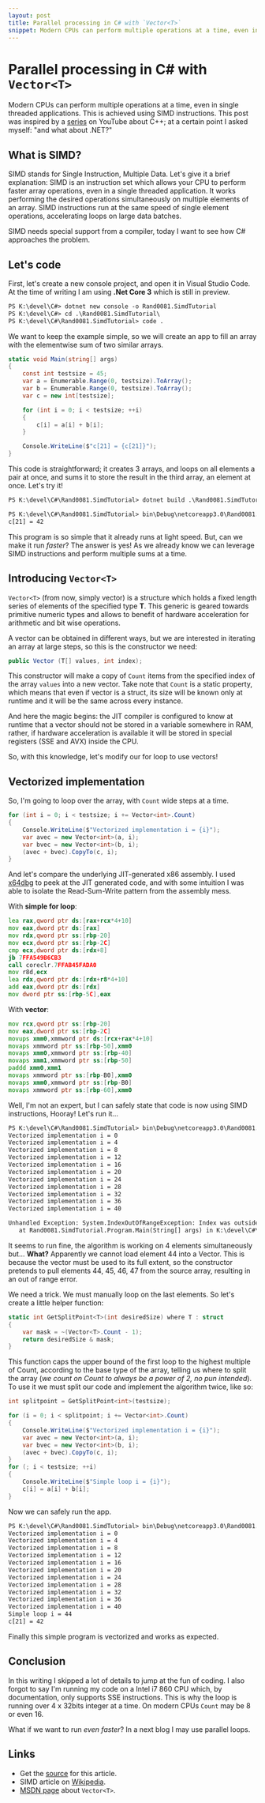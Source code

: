 ```yaml
---
layout: post
title: Parallel processing in C# with `Vector<T>`
snippet: Modern CPUs can perform multiple operations at a time, even in single threaded applications...
---
```


# Parallel processing in C# with `Vector<T>`

Modern CPUs can perform multiple operations at a time, even in single threaded applications. This is achieved using SIMD instructions. This post was inspired by a [series](https://www.youtube.com/watch?v=Pc8DfEyAxzg) on YouTube about C++; at a certain point I asked myself: "and what about .NET?"

## What is SIMD?

SIMD stands for Single Instruction, Multiple Data. Let's give it a brief explanation: SIMD is an instruction set which allows your CPU to perform faster array operations, even in a single threaded application. It works performing the desired operations simultaneously on multiple elements of an array. SIMD instructions run at the same speed of single element operations, accelerating loops on large data batches.

SIMD needs special support from a compiler, today I want to see how C# approaches the problem.

## Let's code

First, let's create a new console project, and open it in Visual Studio Code. At the time of writing I am using **.Net Core 3** which is still in preview.

```txt
PS K:\devel\C#> dotnet new console -o Rand0081.SimdTutorial
PS K:\devel\C#> cd .\Rand0081.SimdTutorial\
PS K:\devel\C#\Rand0081.SimdTutorial> code .
```

We want to keep the example simple, so we will create an app to fill an array with the elementwise sum of two similar arrays.

```C#
static void Main(string[] args)
{
    const int testsize = 45;
    var a = Enumerable.Range(0, testsize).ToArray();
    var b = Enumerable.Range(0, testsize).ToArray();
    var c = new int[testsize];

    for (int i = 0; i < testsize; ++i)
    {
        c[i] = a[i] + b[i];
    }

    Console.WriteLine($"c[21] = {c[21]}");
}
```

This code is straightforward; it creates 3 arrays, and loops on all elements a pair at once, and sums it to store the result in the third array, an element at once. Let's try it!

```txt
PS K:\devel\C#\Rand0081.SimdTutorial> dotnet build .\Rand0081.SimdTutorial.csproj

PS K:\devel\C#\Rand0081.SimdTutorial> bin\Debug\netcoreapp3.0\Rand0081.SimdTutorial.exe
c[21] = 42
```

This program is so simple that it already runs at light speed. But, can we make it run *faster*? The answer is yes! As we already know we can leverage SIMD instructions and perform multiple sums at a time.

## Introducing `Vector<T>`

`Vector<T>` (from now, simply vector) is a structure which holds a fixed length series of elements of the specified type **T**. This generic is geared towards primitive numeric types and allows to benefit of hardware acceleration for arithmetic and bit wise operations.

A vector can be obtained in different ways, but we are interested in iterating an array at large steps, so this is the constructor we need:

```C#
public Vector (T[] values, int index);
```

This constructor will make a copy of `Count` items from the specified index of the array `values` into a new vector. Take note that `Count` is a static property, which means that even if vector is a struct, its size will be known only at runtime and it will be the same across every instance.

And here the magic begins: the JIT compiler is configured to know at runtime that a vector should not be stored in a variable somewhere in RAM, rather, if hardware acceleration is available it will be stored in special registers (SSE and AVX) inside the CPU.

So, with this knowledge, let's modify our for loop to use vectors!

## Vectorized implementation

So, I'm going to loop over the array, with `Count` wide steps at a time.

```C#
for (int i = 0; i < testsize; i += Vector<int>.Count)
{
    Console.WriteLine($"Vectorized implementation i = {i}");
    var avec = new Vector<int>(a, i);
    var bvec = new Vector<int>(b, i);
    (avec + bvec).CopyTo(c, i);
}
```

And let's compare the underlying JIT-generated x86 assembly. I used [x64dbg](https://x64dbg.com/#start) to peek at the JIT generated code, and with some intuition I was able to isolate the Read-Sum-Write pattern from the assembly mess.

With **simple for loop**:

```asm
lea rax,qword ptr ds:[rax+rcx*4+10]
mov eax,dword ptr ds:[rax]
mov rdx,qword ptr ss:[rbp-20]
mov ecx,dword ptr ss:[rbp-2C]
cmp ecx,dword ptr ds:[rdx+8]
jb 7FFA549B6CB3
call coreclr.7FFAB45FADA0
mov r8d,ecx
lea rdx,qword ptr ds:[rdx+r8*4+10]
add eax,dword ptr ds:[rdx]
mov dword ptr ss:[rbp-5C],eax
```

With **vector**:

```asm
mov rcx,qword ptr ss:[rbp-20]
mov eax,dword ptr ss:[rbp-2C]
movups xmm0,xmmword ptr ds:[rcx+rax*4+10]
movaps xmmword ptr ss:[rbp-50],xmm0
movaps xmm0,xmmword ptr ss:[rbp-40]
movaps xmm1,xmmword ptr ss:[rbp-50]
paddd xmm0,xmm1
movaps xmmword ptr ss:[rbp-B0],xmm0
movaps xmm0,xmmword ptr ss:[rbp-B0]
movaps xmmword ptr ss:[rbp-60],xmm0
```

Well, I'm not an expert, but I can safely state that code is now using SIMD instructions, Hooray! Let's run it...

```txt
PS K:\devel\C#\Rand0081.SimdTutorial> bin\Debug\netcoreapp3.0\Rand0081.SimdTutorial.exe
Vectorized implementation i = 0
Vectorized implementation i = 4
Vectorized implementation i = 8
Vectorized implementation i = 12
Vectorized implementation i = 16
Vectorized implementation i = 20
Vectorized implementation i = 24
Vectorized implementation i = 28
Vectorized implementation i = 32
Vectorized implementation i = 36
Vectorized implementation i = 40

Unhandled Exception: System.IndexOutOfRangeException: Index was outside the bounds of the array.
   at Rand0081.SimdTutorial.Program.Main(String[] args) in K:\devel\C#\Rand0081.SimdTutorial\Program.cs:line 19
```

It seems to run fine, the algorithm is working on 4 elements simultaneously but... **What?** Apparently we cannot load element 44 into a Vector. This is because the vector must be used to its full extent, so the constructor pretends to pull elements 44, 45, 46, 47 from the source array, resulting in an out of range error.

We need a trick. We must manually loop on the last elements. So let's create a little helper function:

```C#
static int GetSplitPoint<T>(int desiredSize) where T : struct
{
    var mask = ~(Vector<T>.Count - 1);
    return desiredSize & mask;
}
```

This function caps the upper bound of the first loop to the highest multiple of Count, according to the base type of the array, telling us where to split the array (*we count on Count to always be a power of 2, no pun intended*). To use it we must split our code and implement the algorithm twice, like so:

```C#
int splitpoint = GetSplitPoint<int>(testsize);

for (i = 0; i < splitpoint; i += Vector<int>.Count)
{
    Console.WriteLine($"Vectorized implementation i = {i}");
    var avec = new Vector<int>(a, i);
    var bvec = new Vector<int>(b, i);
    (avec + bvec).CopyTo(c, i);
}
for (; i < testsize; ++i)
{
    Console.WriteLine($"Simple loop i = {i}");
    c[i] = a[i] + b[i];
}
```

Now we can safely run the app.

```txt
PS K:\devel\C#\Rand0081.SimdTutorial> bin\Debug\netcoreapp3.0\Rand0081.SimdTutorial.exe
Vectorized implementation i = 0
Vectorized implementation i = 4
Vectorized implementation i = 8
Vectorized implementation i = 12
Vectorized implementation i = 16
Vectorized implementation i = 20
Vectorized implementation i = 24
Vectorized implementation i = 28
Vectorized implementation i = 32
Vectorized implementation i = 36
Vectorized implementation i = 40
Simple loop i = 44
c[21] = 42
```

Finally this simple program is vectorized and works as expected.

## Conclusion

In this writing I skipped a lot of details to jump at the fun of coding. I also forgot to say I'm running my code on a Intel i7 860 CPU which, by documentation, only supports SSE instructions. This is why the loop is running over 4 x 32bits integer at a time. On modern CPUs `Count` may be 8 or even 16.

What if we want to run *even faster*? In a next blog I may use parallel loops.

## Links

* Get the [source](https://github.com/rossini-andrea/Rand0081.SimdTutorial) for this article.
* SIMD article on [Wikipedia](https://en.wikipedia.org/wiki/SIMD).
* [MSDN page](https://docs.microsoft.com/en-us/dotnet/api/system.numerics.vector-1) about `Vector<T>`.
